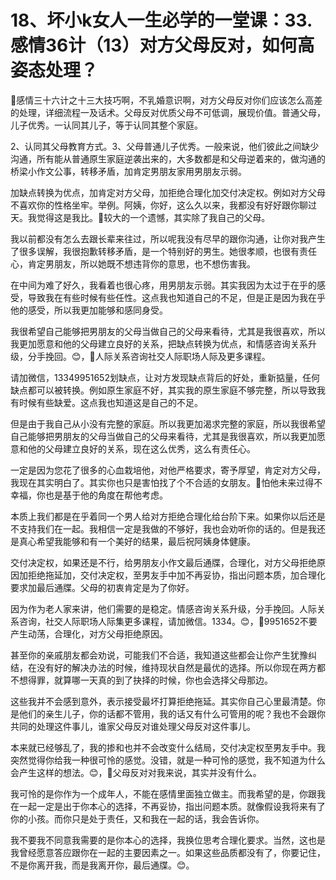 # 18、坏小k女人一生必学的一堂课：33.感情36计（13）对方父母反对，如何高姿态处理？

🎼感情三十六计之十三大技巧啊，不乳婚意识啊，对方父母反对你们应该怎么高差的处理，详细流程一及话术。父母反对优质父母不可低调，展现价值。普通父母，儿子优秀。一认同其儿子，等于认同其整个家庭。

2、认同其父母教育方式。3、父母普通儿子优秀。一般来说，他们彼此之间缺少沟通，所有能从普通原生家庭逆袭出来的，大多数都是和父母逆着来的，做沟通的桥梁小作文公事，转移矛盾，加肯定男朋友家用男朋友示弱。

加缺点转换为优点，加肯定对方父母，加拒绝合理化加交付决定权。例如对方父母不喜欢你的性格坐牢。举例。阿姨，你好，这么久以来，我都没有好好跟你聊过天。我觉得这是我比。🎼较大的一个遗憾，其实除了我自己的父母。

我以前都没有怎么去跟长辈来往过，所以呢我没有尽早的跟你沟通，让你对我产生了很多误解，我很抱歉转移矛盾，是一个特别好的男生。她很孝顺，也很有责任心，肯定男朋友，所以她既不想违背你的意思，也不想伤害我。

在中间为难了好久，我看着也很心疼，用男朋友示弱。其实我因为太过于在乎的感受，导致我在有些时候有些任性。这点我也知道自己的不足，但是正是因为我在乎他的感受，所以我更加能够和感同身受。

我很希望自己能够把男朋友的父母当做自己的父母来看待，尤其是我很喜欢，所以我更加愿意和他的父母建立良好的关系，把缺点转换为优点，和情感咨询关系升级，分手挽回。😊，🎼人际关系咨询社交人际职场人际及更多课程。

请加微信，13349951652划缺点，让对方发现缺点背后的好处，重新掂量，任何缺点都可以被转换。例如原生家庭不好，其实我的原生家庭不够完整，所以导致我有时候有些缺爱。这点我也知道这是自己的不足。

但是由于我自己从小没有完整的家庭。所以我更加渴求完整的家庭，所以我很希望自己能够把男朋友的父母当做自己的父母来看待，尤其是我很喜欢，所以我更加愿意和他的父母建立良好的关系，现在这么优秀，这么有责任心。

一定是因为您花了很多的心血栽培他，对他严格要求，寄予厚望，肯定对方父母，我现在其实明白了。其实你也只是害怕找了个不合适的女朋友。🎼怕他未来过得不幸福，你也是基于他的角度在帮他考虑。

本质上我们都是在乎着同一个男人给对方拒绝合理化给台阶下来。如果你以后还是不支持我们在一起。我相信一定是我做的不够好，我也会劝听你的话的。但是我还是真心希望我能够和有一个美好的结果，最后祝阿姨身体健康。

交付决定权，如果还是不行，给男朋友小作文最后通牒，合理化，对方父母拒绝原因加拒绝拖延加，交付决定权，至男友手中加不再妥协，指出问题本质，加合理化要求加最后通牒。父母的初衷肯定是为了你好。

因为作为老人家来讲，他们需要的是稳定。情感咨询关系升级，分手挽回。人际关系咨询，社交人际职场人际集更多课程，请加微信。1334。😊，🎼9951652不要产生动荡，合理化，对方父母拒绝原因。

甚至你的亲戚朋友都会劝说，可能我们不合适，我知道这些都会让你产生犹豫纠结，在没有好的解决办法的时候，维持现状自然是最优的选择。所以你现在两方都不想得罪，就算哪一天真的到了抉择的时候，你也会选择父母那边。

这些我并不会感到意外，表示接受最坏打算拒绝拖延。其实你自己心里最清楚。你是他们的亲生儿子，你的话都不管用，我的话又有什么可管用的呢？我也不会跟你共同的处理这件事儿，谁家父母反对谁处理父母反对这件事儿。

本来就已经够乱了，我的掺和也并不会改变什么结局，交付决定权至男友手中。我突然觉得你给我一种很可怜的感觉。没错，就是一种可怜的感觉，我不知道为什么会产生这样的想法。😊，🎼父母反对对我来说，其实并没有什么。

我可怜的是你作为一个成年人，不能在感情里面独立做主。而我希望的是，你跟我在一起一定是出于你本心的选择，不再妥协，指出问题本质。就像假设我将来有了你的小孩。而你只是处于责任，又和我在一起的话，我会告诉你。

我不要我不同意我需要的是你本心的选择，我换位思考合理化要求。当然，这也是我曾经愿意答应跟你在一起的主要因素之一。如果这些品质都没有了，你要记住，不是你离开我，而是我离开你，最后通牒。😊。

